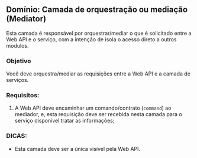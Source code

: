 ﻿## Domínio: Camada de orquestração ou mediação (Mediator)

Esta camada é responsável por orquestrar/mediar o que é solicitado entre a Web API e o serviço, com a intenção de isola o acesso direto a outros modulos.

### Objetivo

Você deve orquestra/mediar as requisições entre a Web API e a camada de serviços.

### Requisitos:

1. A Web API deve encaminhar um comando/contrato (`command`) ao mediador, e, esta requisição deve ser recebida nesta camada para o serviço disponível tratar as informações;

### DICAS:

- Esta camada deve ser a única visível pela Web API.